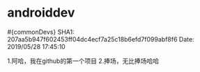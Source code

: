# androiddev
#{commonDevs}
SHA1: 207aa5b947f602453ff04dc4ecf7a25c18b6efd7f099abf8f6
Date: 2019/05/28 17:45:10 

1.阿哈，我在github的第一个项目
2.捧场，无比捧场哈哈
